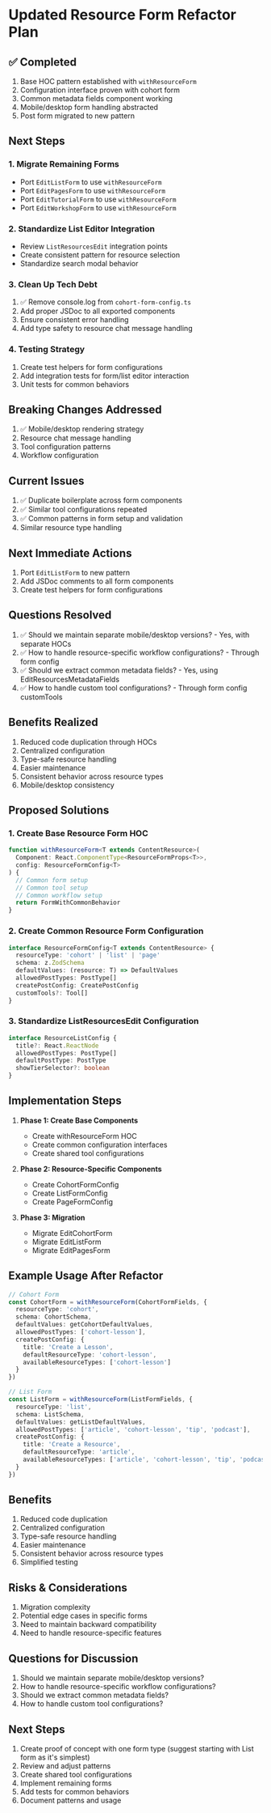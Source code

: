 # Updated Resource Form Refactor Plan

## ✅ Completed
1. Base HOC pattern established with `withResourceForm`
2. Configuration interface proven with cohort form
3. Common metadata fields component working
4. Mobile/desktop form handling abstracted
5. Post form migrated to new pattern

## Next Steps

### 1. Migrate Remaining Forms
- Port `EditListForm` to use `withResourceForm`
- Port `EditPagesForm` to use `withResourceForm`
- Port `EditTutorialForm` to use `withResourceForm`
- Port `EditWorkshopForm` to use `withResourceForm`

### 2. Standardize List Editor Integration
- Review `ListResourcesEdit` integration points
- Create consistent pattern for resource selection
- Standardize search modal behavior

### 3. Clean Up Tech Debt
1. ✅ Remove console.log from `cohort-form-config.ts`
2. Add proper JSDoc to all exported components
3. Ensure consistent error handling
4. Add type safety to resource chat message handling

### 4. Testing Strategy
1. Create test helpers for form configurations
2. Add integration tests for form/list editor interaction
3. Unit tests for common behaviors

## Breaking Changes Addressed
1. ✅ Mobile/desktop rendering strategy
2. Resource chat message handling
3. Tool configuration patterns
4. Workflow configuration

## Current Issues
1. ✅ Duplicate boilerplate across form components
2. ✅ Similar tool configurations repeated
3. ✅ Common patterns in form setup and validation
4. Similar resource type handling

## Next Immediate Actions
1. Port `EditListForm` to new pattern
2. Add JSDoc comments to all form components
3. Create test helpers for form configurations

## Questions Resolved
1. ✅ Should we maintain separate mobile/desktop versions? - Yes, with separate HOCs
2. ✅ How to handle resource-specific workflow configurations? - Through form config
3. ✅ Should we extract common metadata fields? - Yes, using EditResourcesMetadataFields
4. ✅ How to handle custom tool configurations? - Through form config customTools

## Benefits Realized
1. Reduced code duplication through HOCs
2. Centralized configuration
3. Type-safe resource handling
4. Easier maintenance
5. Consistent behavior across resource types
6. Mobile/desktop consistency

## Proposed Solutions

### 1. Create Base Resource Form HOC
```typescript
function withResourceForm<T extends ContentResource>(
  Component: React.ComponentType<ResourceFormProps<T>>,
  config: ResourceFormConfig<T>
) {
  // Common form setup
  // Common tool setup
  // Common workflow setup
  return FormWithCommonBehavior
}
```

### 2. Create Common Resource Form Configuration
```typescript
interface ResourceFormConfig<T extends ContentResource> {
  resourceType: 'cohort' | 'list' | 'page'
  schema: z.ZodSchema
  defaultValues: (resource: T) => DefaultValues
  allowedPostTypes: PostType[]
  createPostConfig: CreatePostConfig
  customTools?: Tool[]
}
```

### 3. Standardize ListResourcesEdit Configuration
```typescript
interface ResourceListConfig {
  title?: React.ReactNode
  allowedPostTypes: PostType[]
  defaultPostType: PostType
  showTierSelector?: boolean
}
```

## Implementation Steps

1. **Phase 1: Create Base Components**
   - Create withResourceForm HOC
   - Create common configuration interfaces
   - Create shared tool configurations

2. **Phase 2: Resource-Specific Components**
   - Create CohortFormConfig
   - Create ListFormConfig
   - Create PageFormConfig

3. **Phase 3: Migration**
   - Migrate EditCohortForm
   - Migrate EditListForm
   - Migrate EditPagesForm

## Example Usage After Refactor

```typescript
// Cohort Form
const CohortForm = withResourceForm(CohortFormFields, {
  resourceType: 'cohort',
  schema: CohortSchema,
  defaultValues: getCohortDefaultValues,
  allowedPostTypes: ['cohort-lesson'],
  createPostConfig: {
    title: 'Create a Lesson',
    defaultResourceType: 'cohort-lesson',
    availableResourceTypes: ['cohort-lesson']
  }
})

// List Form
const ListForm = withResourceForm(ListFormFields, {
  resourceType: 'list',
  schema: ListSchema,
  defaultValues: getListDefaultValues,
  allowedPostTypes: ['article', 'cohort-lesson', 'tip', 'podcast'],
  createPostConfig: {
    title: 'Create a Resource',
    defaultResourceType: 'article',
    availableResourceTypes: ['article', 'cohort-lesson', 'tip', 'podcast']
  }
})
```

## Benefits
1. Reduced code duplication
2. Centralized configuration
3. Type-safe resource handling
4. Easier maintenance
5. Consistent behavior across resource types
6. Simplified testing

## Risks & Considerations
1. Migration complexity
2. Potential edge cases in specific forms
3. Need to maintain backward compatibility
4. Need to handle resource-specific features

## Questions for Discussion
1. Should we maintain separate mobile/desktop versions?
2. How to handle resource-specific workflow configurations?
3. Should we extract common metadata fields?
4. How to handle custom tool configurations?

## Next Steps
1. Create proof of concept with one form type (suggest starting with List form as it's simplest)
2. Review and adjust patterns
3. Create shared tool configurations
4. Implement remaining forms
5. Add tests for common behaviors
6. Document patterns and usage 